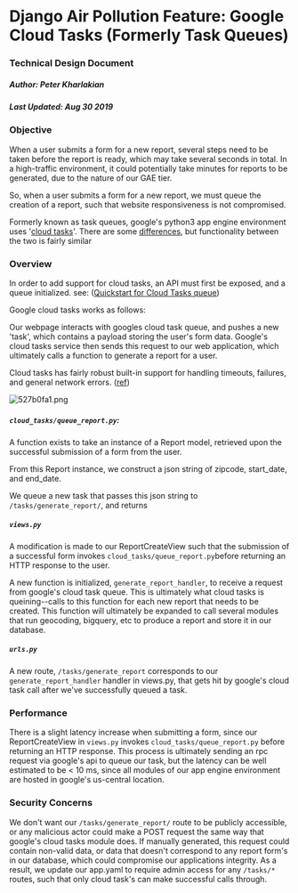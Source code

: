 # Django Air Pollution Feature: Google Cloud Tasks (Formerly Task Queues)
### Technical Design Document

##### Author: Peter Kharlakian  
##### Last Updated: Aug 30 2019


### Objective

When a user submits a form for a new report, several steps need to be taken before the report is ready, which may take several seconds in total. In a high-traffic environment, it could potentially take minutes for reports to be generated, due to the nature of our GAE tier. 

So, when a user submits a form for a new report, we must queue the creation of a report, such that website responsiveness is not compromised.

Formerly known as task queues, google's python3 app engine environment uses '[cloud tasks](https://cloud.google.com/blog/products/application-development/announcing-cloud-tasks-a-task-queue-service-for-app-engine-flex-and-second-generation-runtimes)'. There are some [differences,](https://cloud.google.com/tasks/docs/migrating) but functionality between the two is fairly similar

 

### Overview

In order to add support for cloud tasks, an API must first be exposed, and a queue initialized. see: ([Quickstart for Cloud Tasks queue](https://cloud.google.com/tasks/docs/quickstart-appengine))

Google cloud tasks works as follows:

Our webpage interacts with googles cloud task queue, and pushes a new 'task', which contains  a payload storing the user's form data. Google's cloud tasks service then sends this request to our web application, which ultimately calls a function to generate a report for a user. 

Cloud tasks has fairly robust built-in support for handling timeouts, failures, and general network errors. ([ref](https://cloud.google.com/tasks/docs/dual-overview#terms))



![527b0fa1.png](:storage/642cad78-48e1-4f80-9d88-67c3a2c6f365/527b0fa1.png)



##### `cloud_tasks/queue_report.py`:

A function exists to take an instance of a Report model, retrieved upon the successful submission of a form from the user. 

From this Report instance, we construct a json string of zipcode, start_date, and end_date. 

We queue a new task that passes this json string to  `/tasks/generate_report/`, and returns

##### `views.py`
A modification is made to our ReportCreateView such that the submission of a successful form invokes `cloud_tasks/queue_report.py`before returning an HTTP response to the user. 

A new function is initialized, `generate_report_handler`, to receive a request from google's cloud task queue. This is ultimately what cloud tasks is queining--calls to this function for each new report that needs to be created. This function will ultimately be expanded to call several modules that run geocoding, bigquery, etc to produce a report and store it in our database.



##### `urls.py`
A new route, `/tasks/generate_report` corresponds to our `generate_report_handler` handler in views.py, that gets hit by google's cloud task call after we've successfully queued a task.

### Performance

There is a slight latency increase when submitting a form, since our ReportCreateView in `views.py` invokes `cloud_tasks/queue_report.py` before returning an HTTP response. This process is ultimately sending an rpc request via google's api to queue our task, but the latency can be well estimated to be < 10 ms, since all modules of our app engine environment are hosted in google's us-central location. 

### Security Concerns

We don't want our `/tasks/generate_report/` route to be publicly accessible, or any malicious actor could make a POST request the same way that google's cloud tasks module does. If manually generated, this request could contain non-valid data, or data that doesn't correspond to any report form's in our database, which could compromise our applications integrity. As a result, we update our app.yaml to require admin access for any `/tasks/*` routes, such that only cloud task's can make successful calls through.
